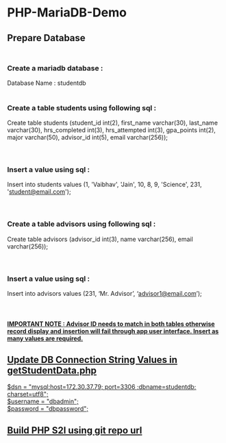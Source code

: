 # PHP-MariaDB-Demo
## Prepare Database <br/> </br>
### Create a mariadb database :<br>
Database Name : studentdb
<br> <br>
### Create a table students using following sql : <br>
Create table students (student_id int(2), first_name varchar(30), last_name varchar(30), hrs_completed int(3), hrs_attempted int(3), gpa_points int(2), major varchar(50), advisor_id int(5), email varchar(256));
<br>
<br> <br>
### Insert a value using sql : <br>
Insert into students values (1, 'Vaibhav', 'Jain', 10, 8, 9, 'Science', 231, 'student@email.com'); 
<br><br> <br>
### Create a table advisors using following sql : <br>
Create table advisors (advisor_id int(3), name varchar(256), email varchar(256)); 
<br><br> <br>
### Insert a value using sql : <br>
Insert into advisors values (231, ‘Mr. Advisor’, ‘advisor1@email.com’);
<br><br><br>
#### <u>IMPORTANT NOTE : Advisor ID needs to match in both tables otherwise record display and insertion will fail through app user interface. Insert as many values are required.<u/>

## Update DB Connection String Values in getStudentData.php
$dsn = "mysql:host=172.30.37.79; port=3306 ;dbname=studentdb; charset=utf8"; <br>
$username = "dbadmin"; <br>
$password = "dbpassword"; <br>

## Build PHP S2I using git repo url
